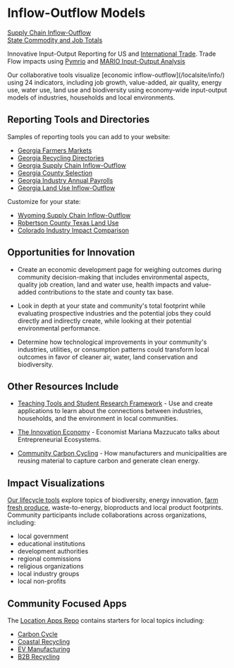 # Inflow-Outflow Models

<span class="georgia" style="display:none">The U.S. Environmental Protection Agency (EPA) and the Georgia Center of Innovation for Energy Technology have teamed up with DemocracyLab Volunteers to provide collaborative tools for visualizing <a href="/localsite/info/">environmental and economic impacts</a> in local communities, states and countries using 24 indicators - including job growth, value-added, air quality, energy use, water use, land use, biodiversity, local conservation projects and <a href="https://sdgs.un.org/goals">sustainable development goals</a>.</span>

[Supply Chain Inflow-Outflow](../localsite/info/)  
[State Commodity and Job Totals](../useeio.js/footprint/states.html)

<span class="georgia-hide">Innovative Input-Output Reporting for US and [International Trade](../profile/trade).
Trade Flow impacts using [Pymrio](https://pymrio.readthedocs.io) and [MARIO Input-Output Analysis](https://mario-suite.readthedocs.io/en/latest/intro.html)
</span>

<span class="georgia-hide">
Our collaborative tools visualize [economic inflow-outflow](/localsite/info/) using 24 indicators, including job growth, value-added, air quality, energy use, water use, land use and biodiversity using economy-wide input-output models of industries, households and local environments.
</span>

<!--
and [global development goals](https://sdgs.un.org/goals) 

The U.S. Environmental Protection Agency (EPA) and the Georgia Center of Innovation for Energy Technology have teamed up with DemocracyLab Volunteers to 

, the impact tools help communities identify opportunities for economic growth and environmental improvements.  
-->

## Reporting Tools and Directories

<!-- Starting points for updating your website with lifecycle tools.-->

Samples of reporting tools you can add to your website:

<!--
[Carbon Cycle](carbon/) - Combining Wikipedia, Bloomberg and EPA data  
[Coastal Recycling](coastal/) - Southeast Georgia - Activated Carbon  
[EV Manufacturing](ev/) - LaGrange Georgia - Automotive Industries 
[Lifecycle Tools 3.0](smm/) - Concepts for upcoming USEEIO widgets
-->

- [Georgia Farmers Markets](../localsite/map/#state=GA&show=farmfresh)  
- [Georgia Recycling Directories](../recycling/georgia/)  
- [Georgia Supply Chain Inflow-Outflow](../apps/#state=GA)
- [Georgia County Selection](../localsite/info/#state=GA&geoview=state)
- [Georgia Industry Annual Payrolls](../localsite/info/#state=GA)  
- [Georgia Land Use Inflow-Outflow](../localsite/info/#state=GA&set=land&indicators=LAND,MNRL,PEST,METL,CRHW,CMSW,FMSW,CCDD)  

Customize for your state:

- [Wyoming Supply Chain Inflow-Outflow](../apps/#state=WY)
- [Robertson County Texas Land Use](../localsite/info/#state=TX&geoview=state&geo=US48395&set=land&indicators=LAND,MNRL,PEST,METL,CRHW,CMSW,FMSW,CCDD)  
- [Colorado Industry Impact Comparison](../localsite/info/#state=CO)  
<!--
- [Georgia B2B Recyclers](../localsite/map/#show=recyclers&state=GA)  
- [Georgia Wastewater Facilities](../localsite/map/#show=wastewater&state=GA)  
- [Georgia Solid Waste Map](../localsite/map/#show=solidwaste&state=GA&cat=Operating)  
- [Georgia Vehicle Parts Manufacturing](../apps/ev/)  
- [US State Selection, CO2 Emissions](../localsite/info/#geoview=country)
-->


<!--
- [Environmental Impact Profile "Nutritional Labels"](../io/template/)  
- [Mockup of SMM/LCA 3.0](../apps/smm/)  
- [Coastal Recycling - Activated Carbon - Inflow Sources](../apps/coastal/) 
-->

## Opportunities for Innovation

- Create an economic development page for weighing outcomes during community decision-making that includes environmental aspects, quality job creation, land and water use, health impacts and value-added contributions to the state and county tax base.

- Look in depth at your state and community's total footprint while evaluating prospective industries and the potential jobs they could directly and indirectly create, while looking at their potential environmental performance.
 
- Determine how technological improvements in your community's industries, utilities, or consumption patterns could transform local outcomes in favor of cleaner air, water, land conservation and biodiversity.


## Other Resources Include

- [Teaching Tools&nbsp;and&nbsp;Student Research Framework](learn) - Use and create applications to learn about the connections between industries, households, and the environment in local communities.

- [The Innovation Economy](https://hbr.org/podcast/2019/04/the-innovation-economy) - Economist Mariana Mazzucato talks about Entrepreneurial Ecosystems.

- [Community Carbon Cycling](../community/carbon-capture/) - How manufacturers and municipalities are reusing material to capture carbon and generate clean energy.  


## Impact Visualizations

[Our lifecycle tools](../community/tools/) explore topics of biodiversity, energy innovation, [farm fresh produce](../localsite/info/#show=farmfresh&state=GA), waste-to-energy, bioproducts and local product footprints. Community participants include collaborations across organizations, including:

- local government
- educational institutions
- development authorities
- regional commissions
- religious organizations
- local industry groups
- local non-profits   


## Community Focused Apps

The [Location Apps Repo](../apps/) contains starters for local topics including:
- <a href="../apps/carbon/">Carbon Cycle</a>
- <a href="../apps/coastal/">Coastal Recycling</a>
- <a href="../apps/ev/">EV Manufacturing</a>
- <a href="../recycling/">B2B Recycling</a>
<!--
[West Central Georgia](../localsite/info/#state=GA&regiontitle=West+Central+Georgia&geo=US13045,US13077,US13143,US13145,US13149,US13199,US13223,US13233,US13263,US13285,US01111,US01017&lat=33.0362&lon=-85.0322&show=parts) - Automotive Parts Industry -  Transformations for Electric Vehicle Production  
[Coastal Georgia](../localsite/info/#state=GA&regiontitle=Coastal+Georgia&show=bioeconomy) - Waste to Energy Bioeconomy  
[Southeast Georgia](../localsite/info/#state=GA&regiontitle=Southeast+Georgia&geo=US13001,US13005,US13127,US13161,US13229,US13305&lat=31.1891&lon=-81.4979&show=bioeconomy) (Brunswick 6 county region) - Waste to Energy Bioeconomy  
[View industries by county](../localsite/info/#state=GA&view=counties)  

## Participation Requirements
- Communities must be interested in economic development and sustainability
- Communities must commit to participation throughout the [project timeline](../about/index.html#Timeline)
- Communities must express a desire in using the tool to inform decision making

## Our Team's Commitment
- We will leverage our time, expertise and resources to develop a [community web application](../projects) for you
- Provide a team of interns to build core functionality and collect local data
- Conduct a volunteer application development event to build the application
- Activate the application tools for your community and provide training
- Provide an educational module for your schools 
- All partners will highlight your community project in national communications
-->
